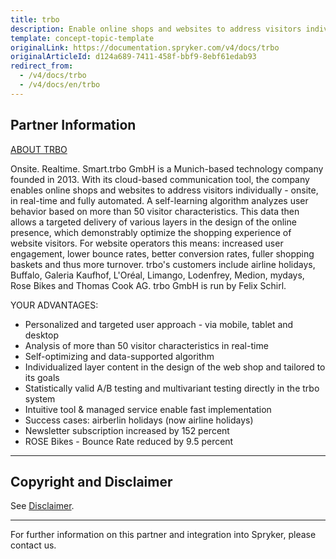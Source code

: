 ```yaml
---
title: trbo
description: Enable online shops and websites to address visitors individually - onsite, in real-time and fully automated by integrating trbo into the Spryker Commerce OS.
template: concept-topic-template
originalLink: https://documentation.spryker.com/v4/docs/trbo
originalArticleId: d124a689-7411-458f-bbf9-8ebf61edab93
redirect_from:
  - /v4/docs/trbo
  - /v4/docs/en/trbo
---
```


## Partner Information
[ABOUT TRBO](https://www.trbo.com/en//) 

Onsite. Realtime. Smart.trbo GmbH is a Munich-based technology company founded in 2013. With its cloud-based communication tool, the company enables online shops and websites to address visitors individually - onsite, in real-time and fully automated. A self-learning algorithm analyzes user behavior based on more than 50 visitor characteristics. This data then allows a targeted delivery of various layers in the design of the online presence, which demonstrably optimize the shopping experience of website visitors. For website operators this means: increased user engagement, lower bounce rates, better conversion rates, fuller shopping baskets and thus more turnover. trbo's customers include airline holidays, Buffalo, Galeria Kaufhof, L'Oréal, Limango, Lodenfrey, Medion, mydays, Rose Bikes and Thomas Cook AG. trbo GmbH is run by Felix Schirl. 

YOUR ADVANTAGES:

* Personalized and targeted user approach - via mobile, tablet and desktop
* Analysis of more than 50 visitor characteristics in real-time
* Self-optimizing and data-supported algorithm
* Individualized layer content in the design of the web shop and tailored to its goals
* Statistically valid A/B testing and multivariant testing directly in the trbo system
* Intuitive tool & managed service enable fast implementation
* Success cases: airberlin holidays (now airline holidays)
* Newsletter subscription increased by 152 percent
* ROSE Bikes - Bounce Rate reduced by 9.5 percent 

---

## Copyright and Disclaimer

See [Disclaimer](https://github.com/spryker/spryker-documentation).

---
For further information on this partner and integration into Spryker, please contact us.

<div class="hubspot-form js-hubspot-form" data-portal-id="2770802" data-form-id="163e11fb-e833-4638-86ae-a2ca4b929a41" id="hubspot-1"></div>

